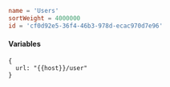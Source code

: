 ```toml
name = 'Users'
sortWeight = 4000000
id = 'cf0d92e5-36f4-46b3-978d-ecac970d7e96'
```

#### Variables

```json5
{
  url: "{{host}}/user"
}
```
